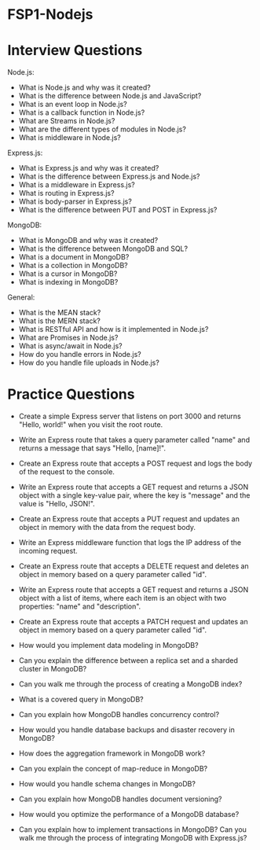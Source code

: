 # FSP1-Nodejs

# Interview Questions 

Node.js:

- What is Node.js and why was it created?
- What is the difference between Node.js and JavaScript?
- What is an event loop in Node.js? 
- What is a callback function in Node.js?
- What are Streams in Node.js?  
- What are the different types of modules in Node.js?
- What is middleware in Node.js? 

Express.js:
 
-  What is Express.js and why was it created?
- What is the difference between Express.js and Node.js?
- What is a middleware in Express.js?
- What is routing in Express.js?
- What is body-parser in Express.js?
- What is the difference between PUT and POST in Express.js? 

MongoDB:
 		
- What is MongoDB and why was it created?
- What is the difference between MongoDB and SQL?
- What is a document in MongoDB?
- What is a collection in MongoDB?
- What is a cursor in MongoDB?
- What is indexing in MongoDB? 

General:

- What is the MEAN stack?
- What is the MERN stack?
- What is RESTful API and how is it implemented in Node.js?
- What are Promises in Node.js?
- What is async/await in Node.js?
- How do you handle errors in Node.js?
- How do you handle file uploads in Node.js? 


# Practice Questions

- Create a simple Express server that listens on port 3000 and returns "Hello, world!" when you visit the root route.

- Write an Express route that takes a query parameter called "name" and returns a message that says "Hello, [name]!".

- Create an Express route that accepts a POST request and logs the body of the request to the console.

- Write an Express route that accepts a GET request and returns a JSON object with a single key-value pair, where the key is "message" and the value is "Hello, JSON!".

- Create an Express route that accepts a PUT request and updates an object in memory with the data from the request body.

- Write an Express middleware function that logs the IP address of the incoming request.

- Create an Express route that accepts a DELETE request and deletes an object in memory based on a query parameter called "id".

- Write an Express route that accepts a GET request and returns a JSON object with a list of items, where each item is an object with two properties: "name" and "description".

- Create an Express route that accepts a PATCH request and updates an object in memory based on a query parameter called "id".

- How would you implement data modeling in MongoDB?

-  Can you explain the difference between a replica set and a sharded cluster in MongoDB?
-  Can you walk me through the process of creating a MongoDB index?
-  What is a covered query in MongoDB?
-  Can you explain how MongoDB handles concurrency control?
-  How would you handle database backups and disaster recovery in MongoDB?
-  How does the aggregation framework in MongoDB work?
-  Can you explain the concept of map-reduce in MongoDB?
-  How would you handle schema changes in MongoDB?
-  Can you explain how MongoDB handles document versioning?
-  How would you optimize the performance of a MongoDB database?
-  Can you explain how to implement transactions in MongoDB?
Can you walk me through the process of integrating MongoDB with Express.js?


